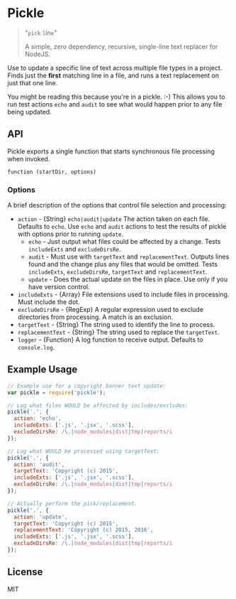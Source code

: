 # Pickle

> "`pick` `l`in`e`"
>
> A simple, zero dependency, recursive, single-line text replacer for NodeJS.

Use to update a specific line of text across multiple file types in a project.
Finds just the **first** matching line in a file, and runs a text replacement on just that one line.

You might be reading this because you're in a pickle. :-)
This allows you to run test actions `echo` and `audit` to see what would happen prior to any file being updated.

## API
Pickle exports a single function that starts synchronous file processing when invoked.

`function (startDir, options)`

### Options
A brief description of the options that control file selection and processing:
  + `action` - {String} `echo|audit|update` The action taken on each file. Defaults to `echo`. Use `echo` and `audit` actions to test the results of pickle with options prior to running `update`.
    + `echo` - Just output what files could be affected by a change. Tests `includeExts` and `excludeDirsRe`.
    + `audit` - Must use with `targetText` and `replacementText`. Outputs lines found and the change plus any files that would be omitted. Tests `includeExts`, `excludeDirsRe`, `targetText` and `replacementText`.
    + `update` - Does the actual update on the files in place. Use only if you have version control.
  + `includeExts` - {Array} File extensions used to include files in processing. Must include the dot.
  + `excludeDirsRe` - {RegExp} A regular expression used to exclude directories from processing. A match is an exclusion.
  + `targetText` - {String} The string used to identify the line to process.
  + `replacementText` - {String} The string used to replace the `targetText`.
  + `logger` - {Function} A log function to receive output. Defaults to `console.log`.


## Example Usage
```javascript
// Example use for a copyright banner text update:
var pickle = require('pickle');

// Log what files WOULD be affected by includes/excludes:
pickle('.', {
  action: 'echo',
  includeExts: ['.js', '.jsx', '.scss'],
  excludeDirsRe: /\.|node_modules|dist|tmp|reports/i
});

// Log what WOULD be processed using targetText:
pickle('.', {
  action: 'audit',
  targetText: 'Copyright (c) 2015',
  includeExts: ['.js', '.jsx', '.scss'],
  excludeDirsRe: /\.|node_modules|dist|tmp|reports/i
});

// Actually perform the pick/replacement.
pickle('.', {
  action: 'update',
  targetText: 'Copyright (c) 2015',
  replacementText: 'Copyright (c) 2015, 2016',
  includeExts: ['.js', '.jsx', '.scss'],
  excludeDirsRe: /\.|node_modules|dist|tmp|reports/i
});
```

## License
MIT
